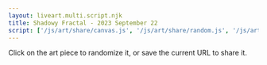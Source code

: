 ```yaml
---
layout: liveart.multi.script.njk
title: Shadowy Fractal - 2023 September 22
script: ['/js/art/share/canvas.js', '/js/art/share/random.js', '/js/art/share/horizon.js', '/js/art/share/draw_kit.js', '/js/art/latest.js']
---
```


Click on the art piece to randomize it, or save the current URL to share it.
